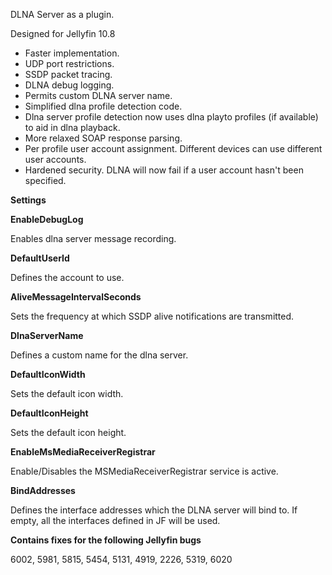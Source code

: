 DLNA Server as a plugin.

Designed for Jellyfin 10.8

- Faster implementation.
- UDP port restrictions.
- SSDP packet tracing.
- DLNA debug logging.
- Permits custom DLNA server name.
- Simplified dlna profile detection code.
- Dlna server profile detection now uses dlna playto profiles (if available) to aid in dlna playback.
- More relaxed SOAP response parsing.
- Per profile user account assignment. Different devices can use different user accounts.
- Hardened security. DLNA will now fail if a user account hasn't been specified.

**Settings**

**EnableDebugLog**

Enables dlna server message recording.

**DefaultUserId**

Defines the account to use.

**AliveMessageIntervalSeconds**

Sets the frequency at which SSDP alive notifications are transmitted.

**DlnaServerName**

Defines a custom name for the dlna server.

**DefaultIconWidth**

Sets the default icon width.

**DefaultIconHeight**

Sets the default icon height.
        
**EnableMsMediaReceiverRegistrar**

Enable/Disables the MSMediaReceiverRegistrar service is active.

**BindAddresses**

Defines the interface addresses which the DLNA server will bind to. If empty, all the interfaces defined in JF will be used.


**Contains fixes for the following Jellyfin bugs**

6002,
5981,
5815,
5454,
5131,
4919,
2226,
5319,
6020
